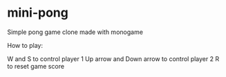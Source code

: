 # mini-pong
Simple pong game clone made with monogame

How to play:

W and S to control player 1
Up arrow and Down arrow to control player 2
R to reset game score
